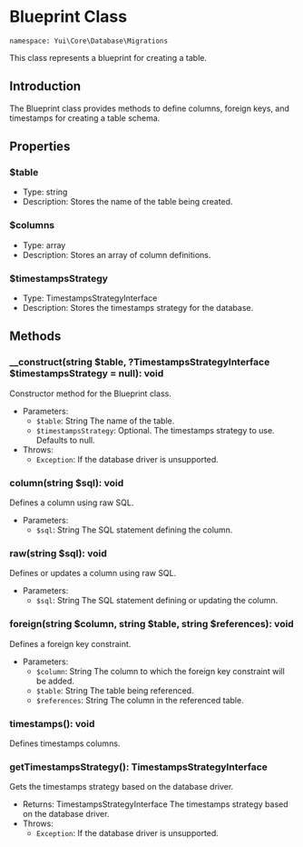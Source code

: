 # Blueprint Class

`namespace: Yui\Core\Database\Migrations`

This class represents a blueprint for creating a table.

## Introduction

The Blueprint class provides methods to define columns, foreign keys, and timestamps for creating a table schema.

## Properties

### $table
- Type: string
- Description: Stores the name of the table being created.

### $columns
- Type: array<string>
- Description: Stores an array of column definitions.

### $timestampsStrategy
- Type: TimestampsStrategyInterface
- Description: Stores the timestamps strategy for the database.

## Methods

### __construct(string $table, ?TimestampsStrategyInterface $timestampsStrategy = null): void
Constructor method for the Blueprint class.
- Parameters:
  - `$table`: String The name of the table.
  - `$timestampsStrategy`: Optional. The timestamps strategy to use. Defaults to null.
- Throws:
  - `Exception`: If the database driver is unsupported.

### column(string $sql): void
Defines a column using raw SQL.
- Parameters:
  - `$sql`: String The SQL statement defining the column.

### raw(string $sql): void
Defines or updates a column using raw SQL.
- Parameters:
  - `$sql`: String The SQL statement defining or updating the column.

### foreign(string $column, string $table, string $references): void
Defines a foreign key constraint.
- Parameters:
  - `$column`: String The column to which the foreign key constraint will be added.
  - `$table`: String The table being referenced.
  - `$references`: String The column in the referenced table.

### timestamps(): void
Defines timestamps columns.

### getTimestampsStrategy(): TimestampsStrategyInterface
Gets the timestamps strategy based on the database driver.
- Returns: TimestampsStrategyInterface The timestamps strategy based on the database driver.
- Throws:
  - `Exception`: If the database driver is unsupported.
